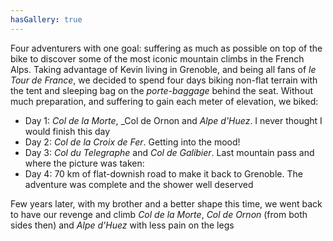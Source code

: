 ```yaml
---
hasGallery: true
---
```


Four adventurers with one goal: suffering as much as possible on top of the bike to discover some of the
most iconic mountain climbs in the French Alps. Taking advantage of Kevin living in Grenoble, and being all 
fans of _le Tour de France_, we decided to spend four days biking non-flat terrain with the tent and sleeping
bag on the _porte-baggage_ behind the seat. Without much preparation, and suffering to gain each meter
of elevation, we biked:

- Day 1:  _Col de la Morte_, _Col de Ornon and _Alpe d'Huez_. I never thought I would finish this day
- Day 2: _Col de la Croix de Fer_. Getting into the mood!
- Day  3: _Col du Telegraphe_ and _Col de Galibier_. Last mountain pass and where the picture was taken:
- Day 4: 70 km of flat-downish road to make it back to Grenoble. The adventure was complete and the shower well deserved


Few years later, with my brother and a better shape this time, we went back to have our revenge and 
climb _Col de la Morte_, _Col de Ornon_ (from both sides then) and _Alpe d'Huez_ with less pain on the legs